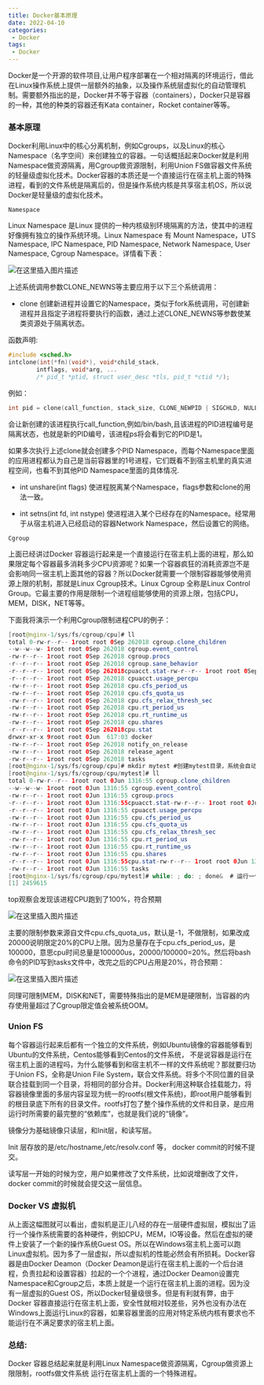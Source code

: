 ```yaml
---
title: Docker基本原理
date: 2022-04-10
categories:
 - Docker
tags:
 - Docker
---
```


Docker是一个开源的软件项目,让用户程序部署在一个相对隔离的环境运行，借此在Linux操作系统上提供一层额外的抽象，以及操作系统层虚拟化的自动管理机制。需要额外指出的是，Docker并不等于容器（containers），Docker只是容器的一种，其他的种类的容器还有Kata container，Rocket container等等。

### 基本原理

Docker利用Linux中的核心分离机制，例如Cgroups，以及Linux的核心Namespace（名字空间）来创建独立的容器。一句话概括起来Docker就是利用Namespace做资源隔离，用Cgroup做资源限制，利用Union FS做容器文件系统的轻量级虚拟化技术。Docker容器的本质还是一个直接运行在宿主机上面的特殊进程，看到的文件系统是隔离后的，但是操作系统内核是共享宿主机OS，所以说Docker是轻量级的虚拟化技术。

`Namespace`

Linux Namespace 是Linux 提供的一种内核级别环境隔离的方法，使其中的进程好像拥有独立的操作系统环境。Linux Namespace 有 Mount Namespace，UTS Namespace, IPC Namespace, PID Namespace, Network Namespace, User Namespace, Cgroup Namespace。详情看下表：

![在这里插入图片描述](https://img-blog.csdnimg.cn/c12691157742429d857041c0ae23e6d4.png)

上述系统调用参数CLONE_NEWNS等主要应用于以下三个系统调用：

* clone 创建新进程并设置它的Namespace，类似于fork系统调用，可创建新进程并且指定子进程将要执行的函数，通过上述CLONE_NEWNS等参数使某类资源处于隔离状态。

函数声明:
```c
#include <sched.h>
intclone(int(*fn)(void*), void*child_stack,
        intflags, void*arg, ...
        /* pid_t *ptid, struct user_desc *tls, pid_t *ctid */);
```
例如：

```c
int pid = clone(call_function, stack_size, CLONE_NEWPID | SIGCHLD, NULL);
```

会让新创建的该进程执行call_function,例如/bin/bash,且该进程的PID进程编号是隔离状态，也就是新的PID编号，该进程ps将会看到它的PID是1。

如果多次执行上述clone就会创建多个PID Namespace，而每个Namespace里面的应用进程都认为自己是当前容器里的1号进程，它们既看不到宿主机里的真实进程空间，也看不到其他PID Namespace里面的具体情况.

* int unshare(int flags) 使进程脱离某个Namespace，flags参数和clone的用法一致。

* int setns(int fd, int nstype) 使进程进入某个已经存在的Namespace。经常用于从宿主机进入已经启动的容器Network Namespace，然后设置它的网络。

`Cgroup`

上面已经讲过Docker 容器运行起来是一个直接运行在宿主机上面的进程，那么如果限定每个容器最多消耗多少CPU资源呢？如果一个容器疯狂的消耗资源岂不是会影响同一宿主机上面其他的容器？所以Docker就需要一个限制容器能够使用资源上限的机制，那就是Linux Cgroup技术。Linux Cgroup 全称是Linux Control Group。它最主要的作用是限制一个进程组能够使用的资源上限，包括CPU，MEM，DISK，NET等等。

下面我将演示一个利用Cgroup限制进程CPU的例子：

```java
[root@nginx-1/sys/fs/cgroup/cpu]# ll
total 0-rw-r--r-- 1root root 0Sep 262018 cgroup.clone_children
--w--w--w- 1root root 0Sep 262018 cgroup.event_control
-rw-r--r-- 1root root 0Sep 262018 cgroup.procs
-r--r--r-- 1root root 0Sep 262018 cgroup.sane_behavior
-r--r--r-- 1root root 0Sep 262018cpuacct.stat-rw-r--r-- 1root root 0Sep 262018 cpuacct.usage
-r--r--r-- 1root root 0Sep 262018 cpuacct.usage_percpu
-rw-r--r-- 1root root 0Sep 262018 cpu.cfs_period_us
-rw-r--r-- 1root root 0Sep 262018 cpu.cfs_quota_us
-rw-r--r-- 1root root 0Sep 262018 cpu.cfs_relax_thresh_sec
-rw-r--r-- 1root root 0Sep 262018 cpu.rt_period_us
-rw-r--r-- 1root root 0Sep 262018 cpu.rt_runtime_us
-rw-r--r-- 1root root 0Sep 262018 cpu.shares
-r--r--r-- 1root root 0Sep 262018cpu.stat
drwxr-xr-x 9root root 0Jun  617:03 docker
-rw-r--r-- 1root root 0Sep 262018 notify_on_release
-rw-r--r-- 1root root 0Sep 262018 release_agent
-rw-r--r-- 1root root 0Sep 262018 tasks
[root@nginx-1/sys/fs/cgroup/cpu]# mkdir mytest #创建mytest目录，系统会自动添加以下文件
[root@nginx-1/sys/fs/cgroup/cpu/mytest]# ll
total 0-rw-r--r-- 1root root 0Jun 1316:55 cgroup.clone_children
--w--w--w- 1root root 0Jun 1316:55 cgroup.event_control
-rw-r--r-- 1root root 0Jun 1316:55 cgroup.procs
-r--r--r-- 1root root 0Jun 1316:55cpuacct.stat-rw-r--r-- 1root root 0Jun 1316:55 cpuacct.usage
-r--r--r-- 1root root 0Jun 1316:55 cpuacct.usage_percpu
-rw-r--r-- 1root root 0Jun 1316:55 cpu.cfs_period_us
-rw-r--r-- 1root root 0Jun 1316:55 cpu.cfs_quota_us
-rw-r--r-- 1root root 0Jun 1316:55 cpu.cfs_relax_thresh_sec
-rw-r--r-- 1root root 0Jun 1316:55 cpu.rt_period_us
-rw-r--r-- 1root root 0Jun 1316:55 cpu.rt_runtime_us
-rw-r--r-- 1root root 0Jun 1316:55 cpu.shares
-r--r--r-- 1root root 0Jun 1316:55cpu.stat-rw-r--r-- 1root root 0Jun 1316:55 notify_on_release
-rw-r--r-- 1root root 0Jun 1316:55 tasks
[root@nginx-1/sys/fs/cgroup/cpu/mytest]# while: ; do: ; done&  # 运行一个死循环命令
[1] 2459615
```
top观察会发现该进程CPU跑到了100%，符合预期

![在这里插入图片描述](https://img-blog.csdnimg.cn/4a06b1c534ff4eb887e69ad1dfc087fc.png)

主要的限制参数来源自文件cpu.cfs_quota_us，默认是-1，不做限制，如果改成20000说明限定20%的CPU上限。因为总量存在于cpu.cfs_period_us，是100000，意思cpu时间总量是100000us，20000/100000=20%。然后将bash命令的PID写到tasks文件中，改完之后的CPU占用是20%，符合预期：

![在这里插入图片描述](https://img-blog.csdnimg.cn/5d97dc24861949dfa2e22ebe8f6b61d2.png)

同理可限制MEM，DISK和NET，需要特殊指出的是MEM是硬限制，当容器的内存使用量超过了Cgroup限定值会被系统OOM。

### Union FS

每个容器运行起来后都有一个独立的文件系统，例如Ubuntu镜像的容器能够看到Ubuntu的文件系统，Centos能够看到Centos的文件系统， 不是说容器是运行在宿主机上面的进程吗，为什么能够看到和宿主机不一样的文件系统呢？那就要归功于Union FS，全称是Union File System，联合文件系统。将多个不同位置的目录联合挂载到同一个目录，将相同的部分合并。Docker利用这种联合挂载能力，将容器镜像里面的多层内容呈现为统一的rootfs(根文件系统)，即root用户能够看到的根目录底下所有的目录文件。rootfs打包了整个操作系统的文件和目录，是应用运行时所需要的最完整的“依赖库”，也就是我们说的“镜像”。

镜像分为基础镜像只读层，和Init层，和读写层。

Init 层存放的是/etc/hostname,/etc/resolv.conf 等， docker commit的时候不提交。

读写层一开始的时候为空，用户如果修改了文件系统，比如说增删改了文件，docker commit的时候就会提交这一层信息。

### Docker VS 虚拟机

从上面这幅图就可以看出，虚拟机是正儿八经的存在一层硬件虚拟层，模拟出了运行一个操作系统需要的各种硬件，例如CPU，MEM，IO等设备。然后在虚拟的硬件上安装了一个新的操作系统Guest OS。所以在Windows宿主机上面可以跑Linux虚拟机。因为多了一层虚拟，所以虚拟机的性能必然会有所损耗。Docker容器是由Docker Deamon（Docker Deamon是运行在宿主机上面的一个后台进程，负责拉起和设置容器）拉起的一个个进程，通过Docker Deamon设置完Namespace和Cgroup之后，本质上就是一个运行在宿主机上面的进程。因为没有一层虚拟的Guest OS，所以Docker轻量级很多。但是有利就有弊，由于Docker 容器直接运行在宿主机上面，安全性就相对较差些，另外也没有办法在Windows上面运行Linux的容器，如果容器里面的应用对特定系统内核有要求也不能运行在不满足要求的宿主机上面。

### 总结:

Docker 容器总结起来就是利用Linux Namespace做资源隔离，Cgroup做资源上限限制，rootfs做文件系统 运行在宿主机上面的一个特殊进程。

